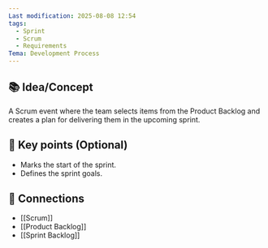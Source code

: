 ```yaml
---
Last modification: 2025-08-08 12:54
tags:
  - Sprint
  - Scrum
  - Requirements
Tema: Development Process
---
```



## 📚 Idea/Concept 

A Scrum event where the team selects items from the Product Backlog and creates a plan for delivering them in the upcoming sprint.
## 📌 Key points (Optional)
- Marks the start of the sprint.
- Defines the sprint goals.

## 🔗 Connections
- [[Scrum]]
- [[Product Backlog]]
- [[Sprint Backlog]]

